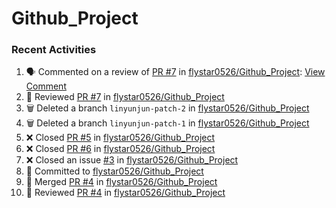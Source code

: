 # Github_Project

### Recent Activities
<!--START_SECTION:activity-->
1. 🗣 Commented on a review of [PR #7](https://github.com/flystar0526/Github_Project/pull/7) in [flystar0526/Github_Project](https://github.com/flystar0526/Github_Project): [View Comment](https://github.com/flystar0526/Github_Project/pull/7#pullrequestreviewcomment-1841440187)
2. 🔎 Reviewed [PR #7](https://github.com/flystar0526/Github_Project/pull/7) in [flystar0526/Github_Project](https://github.com/flystar0526/Github_Project)
3. 🗑️ Deleted a branch `linyunjun-patch-2` in [flystar0526/Github_Project](https://github.com/flystar0526/Github_Project)
4. 🗑️ Deleted a branch `linyunjun-patch-1` in [flystar0526/Github_Project](https://github.com/flystar0526/Github_Project)
5. ❌ Closed [PR #5](https://github.com/flystar0526/Github_Project/pull/5) in [flystar0526/Github_Project](https://github.com/flystar0526/Github_Project)
6. ❌ Closed [PR #6](https://github.com/flystar0526/Github_Project/pull/6) in [flystar0526/Github_Project](https://github.com/flystar0526/Github_Project)
7. ❌ Closed an issue [#3](https://github.com/flystar0526/Github_Project/issues/3) in [flystar0526/Github_Project](https://github.com/flystar0526/Github_Project)
8. 📝 Committed to [flystar0526/Github_Project](https://github.com/flystar0526/Github_Project/commit/1f9643029091b8b12a39a02ae01e2f6978158e2b)
9. 🔀 Merged [PR #4](https://github.com/flystar0526/Github_Project/pull/4) in [flystar0526/Github_Project](https://github.com/flystar0526/Github_Project)
10. 🔎 Reviewed [PR #4](https://github.com/flystar0526/Github_Project/pull/4) in [flystar0526/Github_Project](https://github.com/flystar0526/Github_Project)
<!--END_SECTION:activity-->
